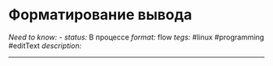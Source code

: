 # Форматирование вывода
*Need to know:* -
*status:* В процессе
*format:* flow
*tegs:* #linux #programming #editText 
*description:*

---